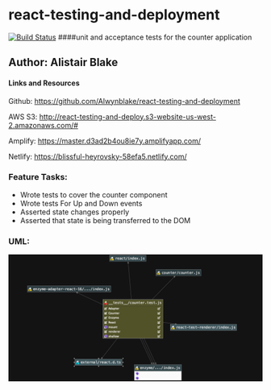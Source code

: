 # react-testing-and-deployment
[![Build Status](https://www.travis-ci.com/Alwynblake/react-testing-and-deployment.svg?branch=master)](https://www.travis-ci.com/Alwynblake/react-testing-and-deployment)
####unit and acceptance tests for the counter application

## Author: Alistair Blake

#### Links and Resources
Github:  https://github.com/Alwynblake/react-testing-and-deployment

AWS S3:  http://react-testing-and-deploy.s3-website-us-west-2.amazonaws.com/#

Amplify:  https://master.d3ad2b4ou8ie7y.amplifyapp.com/

Netlify: https://blissful-heyrovsky-58efa5.netlify.com/


### Feature Tasks:
* Wrote tests to cover the counter component
* Wrote tests For Up and Down events
* Asserted state changes properly
* Asserted that state is being transferred to the DOM

### UML:
![](assets/UML.jpg)